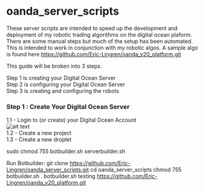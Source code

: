 # oanda_server_scripts

These server scripts are intended to speed up the development and deployment of my robotic trading algorithms on the digital ocean plaform.  There are some manual steps but much of the setup has been automated.  This is intended to work in conjunction with my robotic algos.  A sample algo is found here https://github.com/Eric-Lingren/oanda_v20_platform.git

This guide will be broken into 3 steps.

Step 1 is creating your Digital Ocean Server   
Step 2 is configuring your Digital Ocean Server   
Step 3 is creating and configuring the robots   

### Step 1 : Create Your Digital Ocean Server
1.1 - Login to (or create) your Digital Ocean Account   
![alt text](https://user-images.githubusercontent.com/44101756/98738155-82050180-2364-11eb-9391-dc2437c3aa7e.png)   
1.2 - Create a new project   
1.3 - Create a new droplet   


sudo chmod 755 botbuilder.sh serverbuilder.sh

Run Botbuilder: 
git clone https://github.com/Eric-Lingren/oanda_server_scripts.git
cd oanda_server_scripts
chmod 755 botbuilder.sh
. botbuilder.sh testing https://github.com/Eric-Lingren/oanda_v20_platform.git

